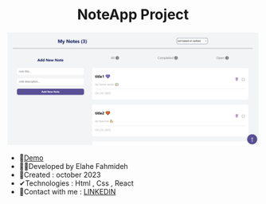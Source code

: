 

<h1 align="center">NoteApp Project</h1>


![demo](https://github.com/Ela-Fhd/NoteApp/blob/main/public/demo/demo.png)

  - &#128204;<a href="https://noteappreact0.netlify.app/" >Demo</a>
  - 🙋‍♀️Developed by Elahe Fahmideh
  - 📆Created : october 2023
  - &#x2714;Technologies : Html , Css , React 
  - &#128231;Contact with me : <a href="https://www.linkedin.com/in/elahe-fahmideh/">LINKEDIN</a>






